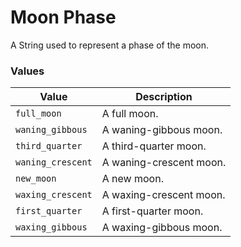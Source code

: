 # Moon Phase

A String used to represent a phase of the moon.

### Values

| Value             | Description             |
|-------------------|-------------------------|
| `full_moon`       | A full moon.            |
| `waning_gibbous`  | A waning-gibbous moon.  |
| `third_quarter`   | A third-quarter moon.   |
| `waning_crescent` | A waning-crescent moon. |
| `new_moon`        | A new moon.             |
| `waxing_crescent` | A waxing-crescent moon. |
| `first_quarter`   | A first-quarter moon.   |
| `waxing_gibbous`  | A waxing-gibbous moon.  |
